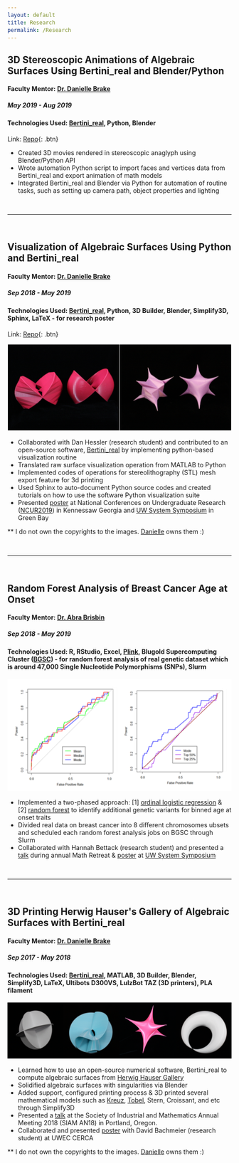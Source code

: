 ```yaml
---
layout: default
title: Research
permalink: /Research
---
```



## 3D Stereoscopic Animations of Algebraic Surfaces Using Bertini_real and Blender/Python
#### Faculty Mentor: [Dr. Danielle Brake](https://danielleamethyst.org/)
##### *May 2019 - Aug 2019*
#### Technologies Used: [Bertini_real](https://github.com/ofloveandhate/bertini_real), Python, Blender
Link: [Repo](https://github.com/foongminwong/3d-stereoscopic-animation){: .btn} 

* Created 3D movies rendered in stereoscopic anaglyph using Blender/Python API
* Wrote automation Python script to import faces and vertices data from Bertini_real and export animation of math models
* Integrated Bertini_real and Blender via Python for automation of routine tasks, such as setting up camera path, object properties and lighting

&nbsp;

---

&nbsp;

## Visualization of Algebraic Surfaces Using Python and Bertini_real
#### Faculty Mentor: [Dr. Danielle Brake](https://danielleamethyst.org/)
##### *Sep 2018 - May 2019*
#### Technologies Used: [Bertini_real](https://github.com/ofloveandhate/bertini_real), Python, 3D Builder, Blender, Simplify3D, Sphinx, LaTeX - for research poster
Link: [Repo](https://github.com/foongminwong/bertini_real){: .btn} 

![Visualization of Algebraic Surfaces Using Python and Bertini_real](/assets/raw-smooth-crixxi-stern.jpg)
* Collaborated with Dan Hessler (research student) and contributed to an open-source software, [Bertini_real](https://github.com/ofloveandhate/bertini_real) by implementing python-based visualization routine
* Translated raw surface visualization operation from MATLAB to Python
* Implemented codes of operations for stereolithography (STL) mesh export feature for 3d printing
* Used Sphinx to auto-document Python source codes and created tutorials on how to use the software Python visualization suite
* Presented [poster](https://drive.google.com/file/d/11b6kZrPP3QqIbP9UImjpyiI2s4j6gIRT/view) at National Conferences on Undergraduate Research ([NCUR2019](https://1.bp.blogspot.com/-j-XIA9jOM9o/XMuDvQa2xqI/AAAAAAAATIQ/u2My98JVYcUk16Rgn3nAwBzimvvzM4R_QCLcBGAs/s1600/57053736_10213341253033938_7355756777213788160_o%2B%25281%2529.jpg)) in Kennessaw Georgia and [UW System Symposium](https://1.bp.blogspot.com/-IaF1ORMQsj8/XMuDDVk9vII/AAAAAAAATHY/hvhpD5A6gUYL1Uwb4fnSyJBW01CQCXqCQCLcBGAs/s1600/IMG_20190426_133717.jpg) in Green Bay

** I do not own the copyrights to the images. [Danielle](https://danielleamethyst.org/) owns them :)

&nbsp;

---

&nbsp;

## Random Forest Analysis of Breast Cancer Age at Onset
#### Faculty Mentor: [Dr. Abra Brisbin](https://sites.google.com/site/abrabrisbin/home)
##### *Sep 2018 - May 2019*
#### Technologies Used: R, RStudio, Excel, [Plink](http://zzz.bwh.harvard.edu/plink/), Blugold Supercomputing Cluster ([BGSC](https://www.uwec.edu/academics/college-arts-sciences/academic-resources/academic-facilities/blugold-supercomputing-cluster/)) - for random forest analysis of real genetic dataset which is around 47,000 Single Nucleotide Polymorphisms (SNPs), Slurm

![Random Forest Analysis of Breast Cancer Age at Onset](/assets/roc-curve.png)
* Implemented a two-phased approach: [1] [ordinal logistic regression](https://stats.idre.ucla.edu/r/dae/ordinal-logistic-regression/) & [2] [random forest](https://www.rdocumentation.org/packages/partykit/versions/1.2-4/topics/cforest) to identify additional genetic variants for binned age at onset traits
* Divided real data on breast cancer into 8 different chromosomes ubsets and scheduled each random forest analysis jobs on BGSC through Slurm
* Collaborated with Hannah Bettack (research student) and presented a [talk](https://drive.google.com/open?id=1giXEBbKeJaBFqU4EwpNDQp5XJ9fX0To7) during annual Math Retreat & [poster](https://drive.google.com/file/d/1pS3IricFTyH42Vaz84ar6rdKAPEi4lOh/view) at [UW System Symposium](https://1.bp.blogspot.com/-pATtcwl0JFA/XMuDB0MwTjI/AAAAAAAATHQ/_8AFraB3gZQQMPzxiY3QaAMmMOvZyRVagCLcBGAs/s1600/IMG_20190426_133457.jpg)

&nbsp;

---

&nbsp;

## 3D Printing Herwig Hauser's Gallery of Algebraic Surfaces with Bertini_real
#### Faculty Mentor: [Dr. Danielle Brake](https://danielleamethyst.org/)
##### *Sep 2017 - May 2018*
#### Technologies Used: [Bertini_real](https://github.com/ofloveandhate/bertini_real), MATLAB, 3D Builder, Blender, Simplify3D, LaTeX, Ultibots D300VS, LulzBot TAZ (3D printers), PLA filament

![3D Printing Herwig Hauser's Gallery of Algebraic Surfaces with Bertini_real](/assets/kreuz-tobel-stern-croissant.png)
* Learned how to use an open-source numerical software, Bertini_real to compute algebraic surfaces from [Herwig Hauser Gallery](https://homepage.univie.ac.at/herwig.hauser/gallery.html)
* Solidified algebraic surfaces with singularities via Blender
* Added support, configured printing process & 3D printed several mathematical models such as [Kreuz](https://danielleamethyst.org/gallery/kreuz/), [Tobel](https://danielleamethyst.org/work_blog/tobel/), Stern, Croissant, and etc through Simplify3D
* Presented a [talk](https://drive.google.com/file/d/1ALCojQlIR8WPhhrVxmALFITjlwpCqHEK/view) at the Society of Industrial and Mathematics Annual Meeting 2018 (SIAM AN18) in Portland, Oregon.
* Collaborated and presented [poster](https://drive.google.com/file/d/1Io8Oc4hCdO9fDOsVYZmBmlwSkbvSVfp6/view) with David Bachmeier (research student) at UWEC CERCA

** I do not own the copyrights to the images. [Danielle](https://danielleamethyst.org/gallery/hauser/) owns them :)




